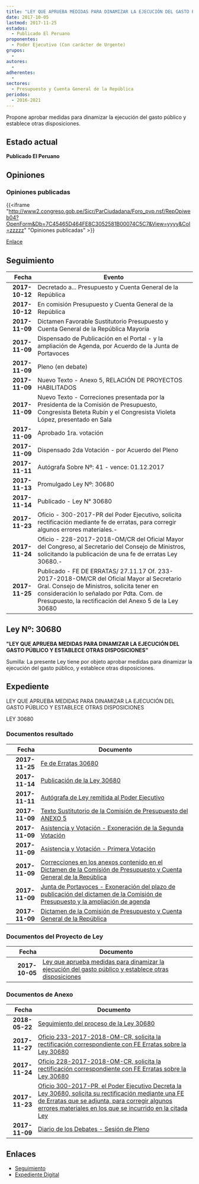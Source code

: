 ```yaml
---
title: "LEY QUE APRUEBA MEDIDAS PARA DINAMIZAR LA EJECUCIÓN DEL GASTO PÚBLICO Y ESTABLECE OTRAS DISPOSICIONES"
date: 2017-10-05
lastmod: 2017-11-25
estados: 
  - Publicado El Peruano
proponentes: 
  - Poder Ejecutivo (Con carácter de Urgente)
grupos: 
  - 
autores: 
  - 
adherentes: 
  - 
sectores: 
  - Presupuesto y Cuenta General de la República
periodos: 
  - 2016-2021
---
```


Propone aprobar medidas para dinamizar la ejecución del gasto público y establece otras disposiciones.


## Estado actual

**Publicado El Peruano**

## Opiniones

### Opiniones publicadas

{{<iframe "http://www2.congreso.gob.pe/Sicr/ParCiudadana/Foro_pvp.nsf/RepOpiweb04?OpenForm&Db=7C45465D464FE8C3052581B00074C5C7&View=yyyy&Col=zzzzz" "Opiniones publicadas" >}}

[Enlace](http://www2.congreso.gob.pe/Sicr/ParCiudadana/Foro_pvp.nsf/RepOpiweb04?OpenForm&Db=7C45465D464FE8C3052581B00074C5C7&View=yyyy&Col=zzzzz)

## Seguimiento

| Fecha | Evento |
|------:|--------|
| **2017-10-12** | Decretado a... Presupuesto y Cuenta General de la República|
| **2017-10-12** | En comisión Presupuesto y Cuenta General de la República|
| **2017-11-09** | Dictamen Favorable Sustitutorio Presupuesto y Cuenta General de la República Mayoria|
| **2017-11-09** | Dispensado de Publicación en el Portal - y la ampliación de Agenda, por Acuerdo de la Junta de Portavoces|
| **2017-11-09** | Pleno (en debate)|
| **2017-11-09** | Nuevo Texto - Anexo 5, RELACIÓN DE PROYECTOS HABILITADOS|
| **2017-11-09** | Nuevo Texto - Correciones presentada por la Presidenta de la Comisión de Presupuesto, Congresista Beteta Rubín y el Congresista Violeta López, presentado en Sala|
| **2017-11-09** | Aprobado 1ra. votación|
| **2017-11-09** | Dispensado 2da Votación - por Acuerdo del Pleno|
| **2017-11-11** | Autógrafa Sobre Nº: 41 - vence: 01.12.2017|
| **2017-11-13** | Promulgado Ley Nº: 30680|
| **2017-11-14** | Publicado - Ley N° 30680|
| **2017-11-23** | Oficio - 300-2017-PR del Poder Ejecutivo, solicita rectificación mediante fe de erratas, para corregir algunos errores materiales.-|
| **2017-11-24** | Oficio - 228-2017-2018-OM/CR del Oficial Mayor del Congreso, al Secretario del Consejo de Ministros, solicitando la publicación de una fe de erratas Ley 30680.-|
| **2017-11-25** | Publicado - FE DE ERRATAS/ 27.11.17 Of. 233-2017-2018-OM/CR del Oficial Mayor al Secretario Gral. Consejo de Ministros, solicita tener en consideración lo señalado por Pdta. Com. de Presupuesto, la rectificación del Anexo 5 de la Ley 30680|

## Ley Nº: 30680

**"LEY QUE APRUEBA MEDIDAS PARA DINAMIZAR LA EJECUCIÓN DEL GASTO PÚBLICO Y ESTABLECE OTRAS DISPOSICIONES"**

Sumilla: La presente Ley tiene por objeto aprobar medidas para dinamizar la ejecución del gasto público, y establece otras disposiciones.


## Expediente

LEY QUE APRUEBA MEDIDAS PARA DINAMIZAR LA EJECUCIÓN DEL GASTO PÚBLICO Y ESTABLECE OTRAS DISPOSICIONES

LEY 30680


### Documentos resultado

| Fecha | Documento |
|------:|--------|
| **2017-11-25** | [Fe de Erratas 30680](http://www.leyes.congreso.gob.pe/Documentos/2016_2021/ADLP/Fe_Erratas/30680-FE.pdf) |
| **2017-11-14** | [Publicación de la Ley 30680](http://www.leyes.congreso.gob.pe/Documentos/2016_2021/ADLP/Normas_Legales/30680-LEY.pdf) |
| **2017-11-11** | [Autógrafa de Ley remitida al Poder Ejecutivo](http://www.leyes.congreso.gob.pe/Documentos/2016_2021/ADLP/Texto_Aprobado/AU0198020171111..pdf) |
| **2017-11-09** | [Texto Sustitutorio de la Comisión de Presupuesto del ANEXO 5](http://www.leyes.congreso.gob.pe/Documentos/2016_2021/Texto_Sustitutorio/Proyectos_de_Ley/TS01980-ANEXO-5.pdf) |
| **2017-11-09** | [Asistencia y Votación - Exoneración de la Segunda Votación](http://www.leyes.congreso.gob.pe/Documentos/2016_2021/Asistencia_y_Votacion/Proyectos_de_Ley/Exoneracion_de_Segunda_Votacion/ESV0198020171109.pdf) |
| **2017-11-09** | [Asistencia y Votación - Primera Votación](http://www.leyes.congreso.gob.pe/Documentos/2016_2021/Asistencia_y_Votacion/Proyectos_de_Ley/AV0198020171109..pdf) |
| **2017-11-09** | [Correcciones en los anexos contenido en el Dictamen de la Comisión de Presupuesto y Cuenta General de la República](http://www.leyes.congreso.gob.pe/Documentos/2016_2021/Texto_Sustitutorio/Proyectos_de_Ley/TS0198020171109.pdf) |
| **2017-11-09** | [Junta de Portavoces - Exoneración del plazo de publicación del dictamen de la Comisión de Presupuesto y la ampliación de agenda](http://www.leyes.congreso.gob.pe/Documentos/2016_2021/Acuerdos/Junta_Portavoces/AJP0198020171109.PDF) |
| **2017-11-09** | [Dictamen de la Comisión de Presupuesto y Cuenta General de la República](http://www.leyes.congreso.gob.pe/Documentos/2016_2021/Dictamenes/Proyectos_de_Ley/01980DC17MAY20171109..PDF) |

### Documentos del Proyecto de Ley

| Fecha | Documento |
|------:|--------|
| **2017-10-05** | [Ley que aprueba medidas para dinamizar la ejecución del gasto público y establece otras disposiciones](http://www.leyes.congreso.gob.pe/Documentos/2016_2021/Proyectos_de_Ley_y_de_Resoluciones_Legislativas/PL0198020171005.pdf) |

### Documentos de Anexo

| Fecha | Documento |
|------:|--------|
| **2018-05-22** | [Seguimiento del proceso de la Ley 30680](http://www.leyes.congreso.gob.pe/Documentos/2016_2021/Seguimiento_de_Proyectos_de_Ley/01980PL20180522.pdf) |
| **2017-11-27** | [Oficio 233-2017-2018-OM-CR, solicita la rectificación correspondiente con FE Erratas sobre la Ley 30680](http://www.leyes.congreso.gob.pe/Documentos/2016_2021/Oficios/Oficialia_Mayor/OFICIO-233-2017-2018-OM-CR.pdf) |
| **2017-11-24** | [Oficio 228-2017-2018-OM-CR, solicita la rectificación correspondiente con FE Erratas sobre la Ley 30680](http://www.leyes.congreso.gob.pe/Documentos/2016_2021/Oficios/Oficialia_Mayor/OFICIO-228-2017-2018-OM-CR.pdf) |
| **2017-11-23** | [Oficio 300-2017-PR, el Poder Ejecutivo Decreta la Ley 30680, solicita su rectificación mediante una FE de Erratas que se adjunta, para corregir algunos errores materiales en los que se incurrido en la citada Ley](http://www.leyes.congreso.gob.pe/Documentos/2016_2021/Oficios/Poder_Ejecutivo/OFICIO-300-2017-PR.pdf) |
| **2017-11-09** | [Diario de los Debates - Sesión de Pleno](http://www.leyes.congreso.gob.pe/Documentos/2016_2021/ADLP/Diario_Debates/30680-TDD.pdf) |

## Enlaces 

- [Seguimiento](http://www2.congreso.gob.pe/Sicr/TraDocEstProc/CLProLey2016.nsf/f7fff46988ca05b1052578e100829cc7/4e1fdc241a7720af052581b1005d5c24?OpenDocument)
- [Expediente Digital](http://www2.congreso.gob.pe/Sicr/TraDocEstProc/CLProLey2016.nsf/f7fff46988ca05b1052578e100829cc7/4e1fdc241a7720af052581b1005d5c24?OpenDocument&Click=05257FB7005EB655.eb71d0cf91d8294e05256cdf006b5706/$Body/0.1C6C)
